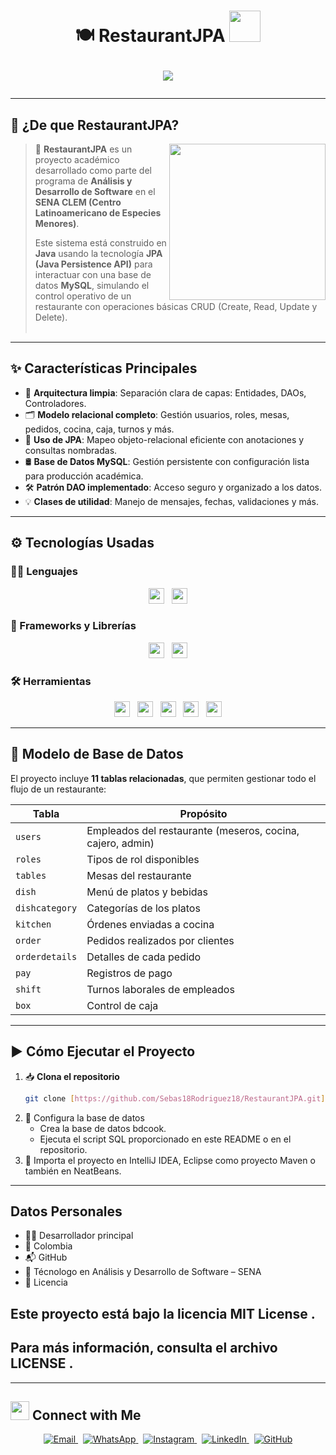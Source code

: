 <h1 align="center">
🍽️ RestaurantJPA <picture><img src="https://github.com/7oSkaaa/7oSkaaa/blob/main/Images/about_me.gif?raw=true" width="50px"></picture>

<p align="center">
  <img src="https://readme-typing-svg.herokuapp.com ?font=Time+New+Roman&color=%2336BCF7&size=25&center=true&vCenter=true&width=600&height=100&lines=Java+Project+with+JPA+and+MySQL;Developed+by+Sebastian+Cruz;Technologist+Student+at+SENA;Passionate+about+Software+Development">
</p>

---

## 📌 ¿De que RestaurantJPA?
<picture> <img align="right" src="https://media.giphy.com/media/vOAwCEnMrX4u7zAJZs/giphy.gif?cid=ecf05e47ux7dtfzg3dxh4jsydsolu7sh70gs03f1lv3pp5sp&ep=v1_gifs_search&rid=giphy.gif&ct=g" width="250px"></picture>

> 🎯 **RestaurantJPA** es un proyecto académico desarrollado como parte del programa de **Análisis y Desarrollo de Software** en el **SENA CLEM (Centro Latinoamericano de Especies Menores)**.  
>  
> Este sistema está construido en **Java** usando la tecnología **JPA (Java Persistence API)** para interactuar con una base de datos **MySQL**, simulando el control operativo de un restaurante con operaciones básicas CRUD (Create, Read, Update y Delete).
<br><br>

---
## ✨ Características Principales

- 🔧 **Arquitectura limpia**: Separación clara de capas: Entidades, DAOs, Controladores.
- 🗂️ **Modelo relacional completo**: Gestión usuarios, roles, mesas, pedidos, cocina, caja, turnos y más.
- 🧠 **Uso de JPA**: Mapeo objeto-relacional eficiente con anotaciones y consultas nombradas.
- 🛢️ **Base de Datos MySQL**: Gestión persistente con configuración lista para producción académica.
- 🛠️ **Patrón DAO implementado**: Acceso seguro y organizado a los datos.
- 💡 **Clases de utilidad**: Manejo de mensajes, fechas, validaciones y más.

---

## ⚙️ Tecnologías Usadas

### 🧑‍💻 Lenguajes
<p align="center">
  <img src="https://img.shields.io/badge/Java-ED8B00?style=for-the-badge&logo=openjdk&logoColor=white " height="25">
  &nbsp;
  <img src="https://img.shields.io/badge/SQL-CC2927?style=for-the-badge&logo=microsoft-sql-server&logoColor=white " height="25">
</p>

### 🔄 Frameworks y Librerías
<p align="center">
  <img src="https://img.shields.io/badge/JPA-0078D6?style=for-the-badge&logo=java&logoColor=white " height="25">
  &nbsp;
  <img src="https://img.shields.io/badge/Maven-C71A36?style=for-the-badge&logo=apache-maven&logoColor=white " height="25">
</p>

### 🛠 Herramientas
<p align="center">
  <img src="https://img.shields.io/badge/MySQL-00000F?style=for-the-badge&logo=mysql&logoColor=white " height="25">
  &nbsp;
  <img src="https://img.shields.io/badge/HeidiSQL-328AC3?style=for-the-badge&logo=mysql&logoColor=white " height="25">
  &nbsp;
  <img src="https://img.shields.io/badge/IntelliJ_IDEA-000000?style=for-the-badge&logo=intellij-idea&logoColor=white " height="25">
  &nbsp;
  <img src="https://img.shields.io/badge/NetBeans-1B6AC6?style=for-the-badge&logo=apache-netbeans-ide&logoColor=white" height="25">
  &nbsp;
  <img src="https://img.shields.io/badge/GitHub-181717?style=for-the-badge&logo=github&logoColor=white " height="25">
</p>

---

## 📐 Modelo de Base de Datos

El proyecto incluye **11 tablas relacionadas**, que permiten gestionar todo el flujo de un restaurante:

| Tabla             | Propósito |
|------------------|-----------|
| `users`          | Empleados del restaurante (meseros, cocina, cajero, admin) |
| `roles`          | Tipos de rol disponibles |
| `tables`         | Mesas del restaurante |
| `dish`           | Menú de platos y bebidas |
| `dishcategory`   | Categorías de los platos |
| `kitchen`        | Órdenes enviadas a cocina |
| `order`          | Pedidos realizados por clientes |
| `orderdetails`   | Detalles de cada pedido |
| `pay`            | Registros de pago |
| `shift`          | Turnos laborales de empleados |
| `box`            | Control de caja |

---

## ▶️ Cómo Ejecutar el Proyecto

1. 📥 **Clona el repositorio**
   ```bash
   git clone [https://github.com/Sebas18Rodriguez18/RestaurantJPA.git](https://github.com/Sebas18Rodriguez18/RestaurantJPA/tree/dev) 

2. 🔧 Configura la base de datos
    - Crea la base de datos bdcook.
    - Ejecuta el script SQL proporcionado en este README o en el repositorio.
3. 🧪 Importa el proyecto en IntelliJ IDEA, Eclipse como proyecto Maven o también en NeatBeans.

---

##  Datos Personales
 - 👨‍💻 Desarrollador principal
 - 📍 Colombia
 - 📬 GitHub
 - 📘 Técnologo en Análisis y Desarrollo de Software – SENA
 - 📜 Licencia
 ## Este proyecto está bajo la licencia MIT License .
 ## Para más información, consulta el archivo LICENSE .

 ---

## <img src="https://media.giphy.com/media/WUlplcMpOCEmTGBtBW/giphy.gif" width="30"> Connect with Me

<p align="center">
  <a href="mailto:sr1290853@gmail.com" target="_blank">
    <img src="https://img.shields.io/badge/Email-D14836?style=for-the-badge&logo=gmail&logoColor=white" alt="Email">
  </a>
  &nbsp;
  <a href="https://wa.me/573188532916" target="_blank">
    <img src="https://img.shields.io/badge/WhatsApp-25D366?style=for-the-badge&logo=whatsapp&logoColor=white" alt="WhatsApp">
  </a>
  &nbsp;
  <a href="https://www.instagram.com/srcj_26/" target="_blank">
    <img src="https://img.shields.io/badge/Instagram-E4405F?style=for-the-badge&logo=instagram&logoColor=white" alt="Instagram">
  </a>
  &nbsp;
  <a href="https://www.linkedin.com/in/sebastian-cruz-43b733343/" target="_blank">
    <img src="https://img.shields.io/badge/LinkedIn-0A66C2?style=for-the-badge&logo=linkedin&logoColor=white" alt="LinkedIn">
  </a>
  &nbsp;
  <a href="https://github.com/Sebas18Rodriguez18" target="_blank">
    <img src="https://img.shields.io/badge/GitHub-181717?style=for-the-badge&logo=github&logoColor=white" alt="GitHub">
  </a>
</p>
